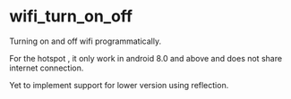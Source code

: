 # wifi_turn_on_off
Turning on and off wifi programmatically.

For the hotspot , it only work in android 8.0 and above and does not share internet connection.

Yet to implement support for lower version using reflection.